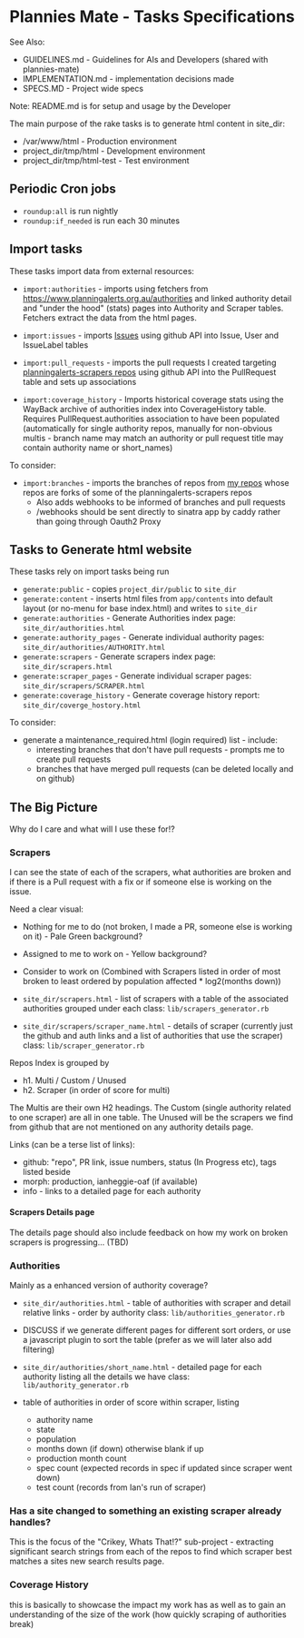 # Plannies Mate - Tasks Specifications

See Also:

- GUIDELINES.md - Guidelines for AIs and Developers (shared with plannies-mate)
- IMPLEMENTATION.md - implementation decisions made
- SPECS.MD - Project wide specs

Note: README.md is for setup and usage by the Developer

The main purpose of the rake tasks is to generate html content in site_dir:

* /var/www/html - Production environment
* project_dir/tmp/html - Development environment
* project_dir/tmp/html-test - Test environment

## Periodic Cron jobs

* `roundup:all` is run nightly
* `roundup:if_needed` is run each 30 minutes

## Import tasks

These tasks import data from external resources:

* `import:authorities` - imports using fetchers from https://www.planningalerts.org.au/authorities and linked authority
  detail and "under the hood" (stats) pages into Authority and Scraper tables. Fetchers extract the data from the
  html pages.

* `import:issues` - imports [Issues](https://github.com/planningalerts-scrapers/issues/issues) using github API into
  Issue, User and IssueLabel tables

* `import:pull_requests` - imports the pull requests I created
  targeting [planningalerts-scrapers repos](https://github.com/orgs/planningalerts-scrapers/repositories?q=archived%3Afalse)
  using github API into the PullRequest table and sets up associations

* `import:coverage_history` - Imports historical coverage stats using the WayBack archive of authorities index into
  CoverageHistory table. Requires PullRequest.authorities association to have been populated (automatically for single
  authority repos, manually for non-obvious multis - branch name may match an authority or pull request title may
  contain authority name or short_names)

To consider:

* `import:branches` - imports the branches of repos from [my repos](https://github.com/ianheggie-oaf?tab=repositories)
  whose repos are forks of some of the planningalerts-scrapers repos
  * Also adds webhooks to be informed of branches and pull requests
  * /webhooks should be sent directly to sinatra app by caddy rather than going through Oauth2 Proxy

## Tasks to Generate html website

These tasks rely on import tasks being run

* `generate:public` - copies `project_dir/public` to `site_dir`
* `generate:content` - inserts html files from `app/contents` into default layout (or no-menu for base index.html)
  and writes to `site_dir`
* `generate:authorities` - Generate Authorities index page: `site_dir/authorities.html`
* `generate:authority_pages` - Generate individual authority pages: `site_dir/authorities/AUTHORITY.html`
* `generate:scrapers` - Generate scrapers index page: `site_dir/scrapers.html`
* `generate:scraper_pages` - Generate individual scraper pages: `site_dir/scrapers/SCRAPER.html`
* `generate:coverage_history` - Generate coverage history report: `site_dir/coverge_hostory.html`

To consider:

* generate a maintenance_required.html (login required) list - include:
  * interesting branches that don't have pull requests - prompts me to create pull requests
  * branches that have merged pull requests (can be deleted locally and on github)

## The Big Picture

Why do I care and what will I use these for!?

### Scrapers

I can see the state of each of the scrapers, what authorities are broken and if there is a Pull request with a fix or if
someone else is working on the issue.

Need a clear visual:

* Nothing for me to do (not broken, I made a PR, someone else is working on it) - Pale Green background?
* Assigned to me to work on - Yellow background?
* Consider to work on (Combined with Scrapers listed in order of most broken to least ordered by population affected *
  log2(months down))

* `site_dir/scrapers.html` - list of scrapers with a table of the associated authorities grouped under each
  class: `lib/scrapers_generator.rb`
* `site_dir/scrapers/scraper_name.html` - details of scraper (currently just the github and auth links and a list
  of
  authorities that use the scraper)
  class: `lib/scraper_generator.rb`

Repos Index is grouped by

* h1. Multi / Custom / Unused
* h2. Scraper (in order of score for multi)

The Multis are their own H2 headings. The Custom (single authority related to one scraper) are all in one table. The
Unused will be the scrapers we find from github that are not mentioned on any authority details page.

Links (can be a terse list of links):

* github: "repo", PR link, issue numbers, status (In Progress etc), tags listed beside
* morph: production, ianheggie-oaf (if available)
* info - links to a detailed page for each authority

#### Scrapers Details page

The details page should also include feedback on how my work on broken scrapers is progressing... (TBD)

### Authorities

Mainly as a enhanced version of authority coverage?

* `site_dir/authorities.html` - table of authorities with scraper and detail relative links - order by authority
  class: `lib/authorities_generator.rb`
* DISCUSS if we generate different pages for different sort orders, or use a javascript plugin to sort the table (prefer
  as we will later also add filtering)
* `site_dir/authorities/short_name.html` - detailed page for each authority listing all the details we have
  class: `lib/authority_generator.rb`

* table of authorities in order of score within scraper, listing
    * authority name
    * state
    * population
    * months down (if down) otherwise blank if up
    * production month count
    * spec count (expected records in spec if updated since scraper went down)
    * test count (records from Ian's run of scraper)

### Has a site changed to something an existing scraper already handles?

This is the focus of the "Crikey, Whats That!?" sub-project - extracting significant search strings from each of the
repos to find which scraper best matches a sites new search results page.

### Coverage History

this is basically to showcase the impact my work has as well as to gain an understanding of the size of the work (how
quickly scraping of authorities break)
